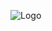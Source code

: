 ![Logo]([https://github.com/rafiqdotme/Laravel-Installation-and-Folder-Structure/blob/main/readme_image.png](https://github.com/rafiqdotme/Laravel-Installation-and-Folder-Structure/blob/main/readme_image/ostad-assignment.png))
